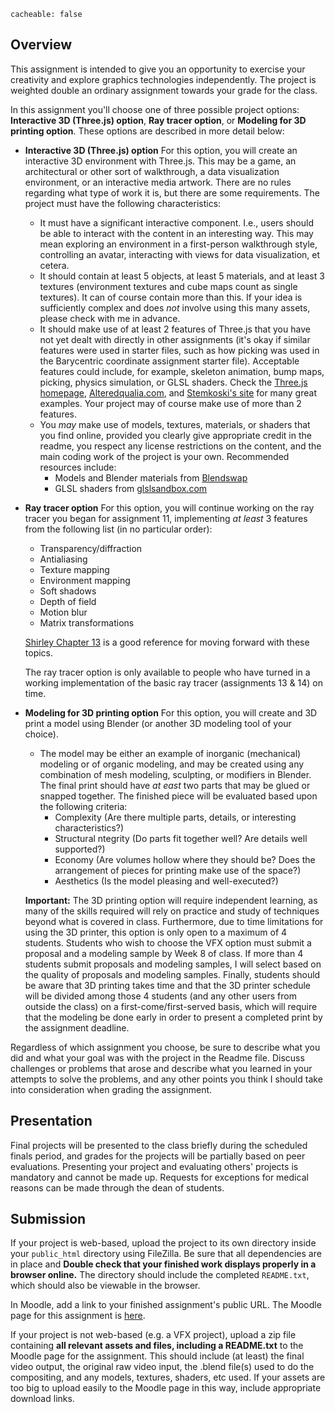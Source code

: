 ```
cacheable: false
```

## Overview

This assignment is intended to give you an opportunity to exercise your creativity and explore graphics technologies independently. The project is weighted double an ordinary assignment towards your grade for the class.

In this assignment you'll choose one of three possible project options: **Interactive 3D (Three.js) option**, **Ray tracer option**, or **Modeling for 3D printing option**. These options are described in more detail below:

* **Interactive 3D (Three.js) option** For this option, you will create an interactive 3D environment with Three.js. This may be a game, an architectural or other sort of walkthrough, a data visualization environment, or an interactive media artwork. There are no rules regarding what type of work it is, but there are some requirements. The project must have the following characteristics:
  * It must have a significant interactive component. I.e., users should be able to interact with the content in an interesting way. This may mean exploring an environment in a first-person walkthrough style, controlling an avatar, interacting with views for data visualization, et cetera.
  * It should contain at least 5 objects, at least 5 materials, and at least 3 textures (environment textures and cube maps count as single textures). It can of course contain more than this. If your idea is sufficiently complex and does *not* involve using this many assets, please check with me in advance.
  * It should make use of at least 2 features of Three.js that you have not yet dealt with directly in other assignments (it's okay if similar features were used in starter files, such as how picking was used in the Barycentric coordinate assignment starter file). Acceptable features could include, for example, skeleton animation, bump maps, picking, physics simulation, or GLSL shaders. Check the [Three.js homepage](http://threejs.org/), [Alteredqualia.com](http://alteredqualia.com/), and [Stemkoski's site](https://stemkoski.github.io/Three.js/) for many great examples. Your project may of course make use of more than 2 features.
  * You *may* make use of models, textures, materials, or shaders that you find online, provided you clearly give appropriate credit in the readme, you respect any license restrictions on the content, and the main coding work of the project is your own. Recommended resources include:
    * Models and Blender materials from [Blendswap](http://www.blendswap.com)
    * GLSL shaders from [glslsandbox.com](http://glslsandbox.com/)


* **Ray tracer option** For this option, you will continue working on the ray tracer you began for assignment 11, implementing *at least* 3 features from the following list (in no particular order):
  * Transparency/diffraction
  * Antialiasing
  * Texture mapping
  * Environment mapping
  * Soft shadows
  * Depth of field
  * Motion blur
  * Matrix transformations
  <p>

  [Shirley Chapter 13](https://moodle.pugetsound.edu/moodle/mod/resource/view.php?id=340287) is a good reference for moving forward with these topics.

  The ray tracer option is only available to people who have turned in a working implementation of the basic ray tracer (assignments 13 & 14) on time.

* **Modeling for 3D printing option** For this option, you will create and 3D print a model using Blender (or another 3D modeling tool of your choice). 

  * The model may be either an example of inorganic (mechanical) modeling or of organic modeling, and may be created using any combination of mesh modeling, sculpting, or modifiers in Blender. The final print should have *at east* two parts that may be glued or snapped together. The finished piece will be evaluated based upon the following criteria:
    * Complexity (Are there multiple parts, details, or interesting characteristics?)
    * Structural ntegrity (Do parts fit together well? Are details well supported?)
    * Economy (Are volumes hollow where they should be? Does the arrangement of pieces for printing make use of the space?)
    * Aesthetics (Is the model pleasing and well-executed?)
    <p>

  **Important:** The 3D printing option will require independent learning, as many of the skills required will rely on practice and study of techniques beyond what is covered in class. Furthermore, due to time limitations for using the 3D printer, this option is only open to a maximum of 4 students. Students who wish to choose the VFX option must submit a proposal and a modeling sample by Week 8 of class. If more than 4 students submit proposals and modeling samples, I will select based on the quality of proposals and modeling samples. Finally, students should be aware that 3D printing takes time and that the 3D printer schedule will be divided among those 4 students (and any other users from outside the class) on a first-come/first-served basis, which will require that the modeling be done early in order to present a completed print by the assignment deadline.

Regardless of which assignment you choose, be sure to describe what you did and what your goal was with the project in the Readme file. Discuss challenges or problems that arose and describe what you learned in your attempts to solve the problems, and any other points you think I should take into consideration when grading the assignment.

## Presentation 

Final projects will be presented to the class briefly during the scheduled finals period, and grades for the projects will be partially based on peer evaluations. Presenting your project and evaluating others' projects is mandatory and cannot be made up. Requests for exceptions for medical reasons can be made through the dean of students. 

## Submission

If your project is web-based, upload the project to its own directory inside your `public_html` directory using FileZilla. Be sure that all dependencies are in place and **Double check that your finished work displays properly in a browser online.** The directory should include the completed `README.txt`, which should also be viewable in the browser.

In Moodle, add a link to your finished assignment's public URL.
The Moodle page for this assignment is [here](https://moodle.pugetsound.edu/moodle/mod/assign/view.php?id=340426).

If your project is not web-based (e.g. a VFX project), upload a zip file containing **all relevant assets and files, including a README.txt** to the Moodle page for the assignment. This should include (at least) the final video output, the original raw video input, the .blend file(s) used to do the compositing, and any models, textures, shaders, etc used. If your assets are too big to upload easily to the Moodle page in this way, include appropriate download links.  
